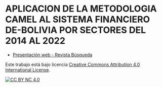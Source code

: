 # APLICACION DE LA METODOLOGIA CAMEL AL SISTEMA FINANCIERO DE-BOLIVIA POR SECTORES DEL 2014 AL 2022

- [Presentación web - Revista Búsqueda](#)

Este trabajo está bajo licencia 
[Creative Commons Attribution 4.0 International License][cc-by-nc].

[![CC BY NC 4.0][cc-by-nc-image]][cc-by-nc]

[cc-by-nc]: https://creativecommons.org/licenses/by-nc/4.0/
[cc-by-nc-image]: https://mirrors.creativecommons.org/presskit/buttons/88x31/png/by-nc.png
